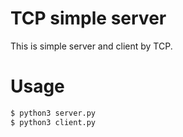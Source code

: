 # TCP simple server

This is simple server and client by TCP.

# Usage
```bash
$ python3 server.py
$ python3 client.py
```

